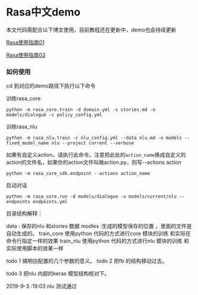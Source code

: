 # Rasa中文demo

本文代码需配合以下博文使用，目前教程还在更新中，demo也会持续更新

[Rasa使用指南01](https://terrifyzhao.github.io/2018/09/17/Rasa%E4%BD%BF%E7%94%A8%E6%8C%87%E5%8D%9701.html)

[Rasa使用指南02](https://terrifyzhao.github.io/2019/02/26/Rasa%E4%BD%BF%E7%94%A8%E6%8C%87%E5%8D%9702.html)

### 如何使用

cd 到对应的demo路径下执行以下命令

训练rasa_core
```
python -m rasa_core.train -d domain.yml -s stories.md -o models/dialogue -c policy_config.yml
```


训练rasa_nlu
```
python -m rasa_nlu.train -c nlu_config.yml --data nlu.md -o models --fixed_model_name nlu --project current --verbose
```

如果有自定义action，请执行此命令，注意把此处的`action_name`换成自定义的action的文件名，如果你的action文件叫做action.py，则写--actions action
```
python -m rasa_core_sdk.endpoint --actions action_name
```

启动对话
```
python -m rasa_core.run -d models/dialogue -u models/current/nlu --endpoints endpoints.yml
```

目录结构解释：

data : 保存的nlu 和stories 数据
modles :生成的模型保存的位置 ，里面的文件是自动生成的。
train_core 使用python 代码的方式进行core 模块的训练 和实际在命令行指定一样的效果
train_nlu  使用python 代码的方式进行nlu 模块的训练   和实际使用脚本的效果一样 




todo 1 搞明白配置的几个参数的意义。
todo 2 把fb 的结构移动过去。

todo 3 把nlu 内部的keras 模型结构核对下。




2019-9-3 :19:03 nlu 测试通过 
